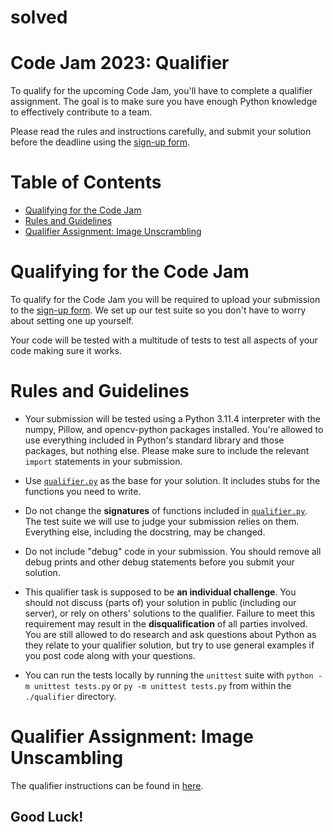 # solved

# Code Jam 2023: Qualifier

To qualify for the upcoming Code Jam, you'll have to complete a qualifier assignment. The goal is to make sure you have enough Python knowledge to effectively contribute to a team.

Please read the rules and instructions carefully, and submit your solution before the deadline using the [sign-up form](https://forms.pythondiscord.com/form/cj10-2023-qualifier).

# Table of Contents

- [Qualifying for the Code Jam](#qualifying-for-the-code-jam)
- [Rules and Guidelines](#rules-and-guidelines)
- [Qualifier Assignment: Image Unscrambling](#qualifier-assignment-image-unscrambling)

# Qualifying for the Code Jam

To qualify for the Code Jam you will be required to upload your submission to the [sign-up form](https://forms.pythondiscord.com/form/cj10-2023-qualifier).
We set up our test suite so you don't have to worry about setting one up yourself.

Your code will be tested with a multitude of tests to test all aspects of your code making sure it works.

# Rules and Guidelines

- Your submission will be tested using a Python 3.11.4 interpreter with the numpy, Pillow, and opencv-python packages installed. You're allowed to use everything included in Python's standard library and those packages, but nothing else. Please make sure to include the relevant `import` statements in your submission.

- Use [`qualifier.py`](qualifier/qualifier.py) as the base for your solution. It includes stubs for the functions you need to write.

- Do not change the **signatures** of functions included in [`qualifier.py`](qualifier/qualifier.py). The test suite we will use to judge your submission relies on them. Everything else, including the docstring, may be changed.

- Do not include "debug" code in your submission. You should remove all debug prints and other debug statements before you submit your solution.

- This qualifier task is supposed to be **an individual challenge**. You should not discuss (parts of) your solution in public (including our server), or rely on others' solutions to the qualifier. Failure to meet this requirement may result in the **disqualification** of all parties involved. You are still allowed to do research and ask questions about Python as they relate to your qualifier solution, but try to use general examples if you post code along with your questions.

- You can run the tests locally by running the `unittest` suite with `python -m unittest tests.py` or `py -m unittest tests.py` from within the
`./qualifier` directory.

# Qualifier Assignment: Image Unscambling

The qualifier instructions can be found in [here](https://pythondiscord.notion.site/CJ-10-Qualifier-Brief-cde425ad420e4552ad82079627789d5d?pvs=4).

## Good Luck!

